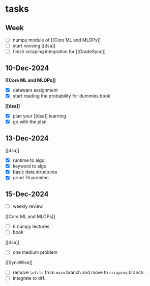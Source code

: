 # tasks

## Week

- [ ] numpy module of [[Core ML and MLOPs]]
- [ ] start revising [[dsa]]
- [ ] finish scraping integration for [[GradeSync]]

## 10-Dec-2024

**[[Core ML and MLOPs]]**
- [x] datawars assignment
- [x] start reading the probability for dummies book

**[[dsa]]**
- [x] plan your [[dsa]] learning 
- [x] go with the plan 

## 13-Dec-2024

[[dsa]]
- [x] runtime to algo 
- [x] keyword to algo
- [x] basic data structures
- [x] grind 75 problem 

## 15-Dec-2024

- [ ] weekly review

[[Core ML and MLOPs]]
- [ ] 6 numpy lectures
- [ ] book 

[[dsa]]
- [ ] one medium problem 

[[SyncWise]]
- [ ] remove `\utils` from `main` branch and move to `scraping` branch.
- [ ] integrate to drf.

